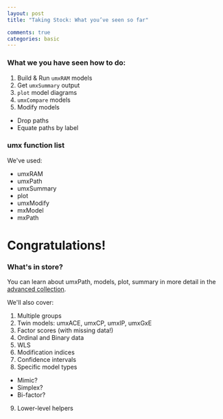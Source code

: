 ```yaml
---
layout: post
title: "Taking Stock: What you’ve seen so far"

comments: true
categories: basic
---
```


### What we you have seen how to do:

1. Build & Run `umxRAM` models
3. Get `umxSummary` output
4. `plot` model diagrams
5. `umxCompare` models
6. Modify models
 * Drop paths
 * Equate paths by label

### umx function list

We've used:

* umxRAM
* umxPath
* umxSummary
* plot
* umxModify
* mxModel
* mxPath

# Congratulations!

### What's in store?

You can learn about umxPath, models, plot, summary in more detail in the [advanced collection](/container/2015/06/18/container-More-advanced-RAM-articles.html).

We'll also cover:

1. Multiple groups
2. Twin models: umxACE, umxCP, umxIP, umxGxE
3. Factor scores (with missing data!)
4. Ordinal and Binary data
5. WLS
6. Modification indices
7. Confidence intervals
8. Specific model types
 * Mimic?
 * Simplex?
 * Bi-factor?
9. Lower-level helpers
